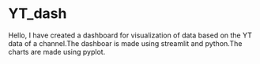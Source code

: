 # YT_dash

Hello, I have created a dashboard for visualization of data based on the YT data of a channel.The dashboar is made using streamlit and python.The charts are made using pyplot.
